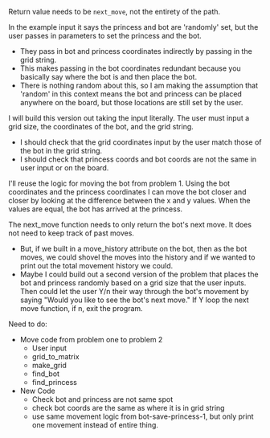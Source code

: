 Return value needs to be `next_move`, not the entirety of the path.

In the example input it says the princess and bot are 'randomly' set, but the user passes in parameters to set the princess and the bot.
 - They pass in bot and princess coordinates indirectly by passing in the grid string.
 - This makes passing in the bot coordinates redundant because you basically say where the bot is and then place the bot.
 - There is nothing random about this, so I am making the assumption that 'random' in this context means the bot and princess can be placed anywhere on the board, but those locations are still set by the user.

I will build this version out taking the input literally. The user must input a grid size, the coordinates of the bot, and the grid string.
 - I should check that the grid coordinates input by the user match those of the bot in the grid string.
 - I should check that princess coords and bot coords are not the same in user input or on the board.

I'll reuse the logic for moving the bot from problem 1. Using the bot coordinates and the princess coordinates I can move the bot closer and closer by looking at the difference between the x and y values. When the values are equal, the bot has arrived at the princess.

The next_move function needs to only return the bot's next move. It does not need to keep track of past moves.
 - But, if we built in a move_history attribute on the bot, then as the bot moves, we could shovel the moves into the history and if we wanted to print out the total movement history we could.
 - Maybe I could build out a second version of the problem that places the bot and princess randomly based on a grid size that the user inputs. Then could let the user Y/n their way through the bot's movement by saying "Would you like to see the bot's next move." If Y loop the next move function, if n, exit the program.

Need to do:
  - Move code from problem one to problem 2
    - User input
    - grid_to_matrix
    - make_grid
    - find_bot
    - find_princess
  - New Code
    - Check bot and princess are not same spot
    - check bot coords are the same as where it is in grid string
    - use same movement logic from bot-save-princess-1, but only print one movement instead of entire thing.
